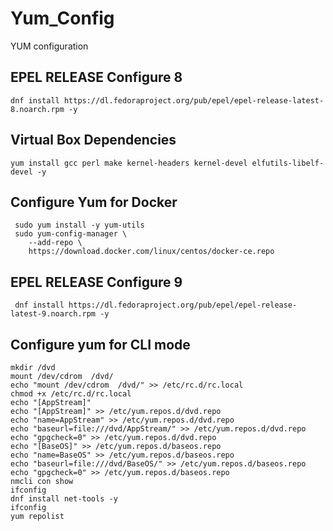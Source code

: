 # Yum_Config
YUM configuration

## EPEL RELEASE Configure 8 
```  
dnf install https://dl.fedoraproject.org/pub/epel/epel-release-latest-8.noarch.rpm -y 
```

## Virtual Box Dependencies 
```  
yum install gcc perl make kernel-headers kernel-devel elfutils-libelf-devel -y 
```
## Configure Yum for Docker  
```  
 sudo yum install -y yum-utils
 sudo yum-config-manager \
    --add-repo \
    https://download.docker.com/linux/centos/docker-ce.repo
```
## EPEL RELEASE Configure 9 
```  
 dnf install https://dl.fedoraproject.org/pub/epel/epel-release-latest-9.noarch.rpm -y
 ```
 
## Configure yum for CLI mode 

```
mkdir /dvd
mount /dev/cdrom  /dvd/
echo "mount /dev/cdrom  /dvd/" >> /etc/rc.d/rc.local
chmod +x /etc/rc.d/rc.local
echo "[AppStream]"
echo "[AppStream]" >> /etc/yum.repos.d/dvd.repo
echo "name=AppStream" >> /etc/yum.repos.d/dvd.repo
echo "baseurl=file:///dvd/AppStream/" >> /etc/yum.repos.d/dvd.repo
echo "gpgcheck=0" >> /etc/yum.repos.d/dvd.repo
echo "[BaseOS]" >> /etc/yum.repos.d/baseos.repo
echo "name=BaseOS" >> /etc/yum.repos.d/baseos.repo
echo "baseurl=file:///dvd/BaseOS/" >> /etc/yum.repos.d/baseos.repo
echo "gpgcheck=0" >> /etc/yum.repos.d/baseos.repo
nmcli con show
ifconfig
dnf install net-tools -y
ifconfig
yum repolist

```
